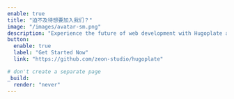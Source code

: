 ```yaml
---
enable: true
title: "迫不及待想要加入我们？"
image: "/images/avatar-sm.png"
description: "Experience the future of web development with Hugoplate and Hugo. Build lightning-fast static sites with ease and flexibility."
button:
  enable: true
  label: "Get Started Now"
  link: "https://github.com/zeon-studio/hugoplate"

# don't create a separate page
_build:
  render: "never"
---
```

